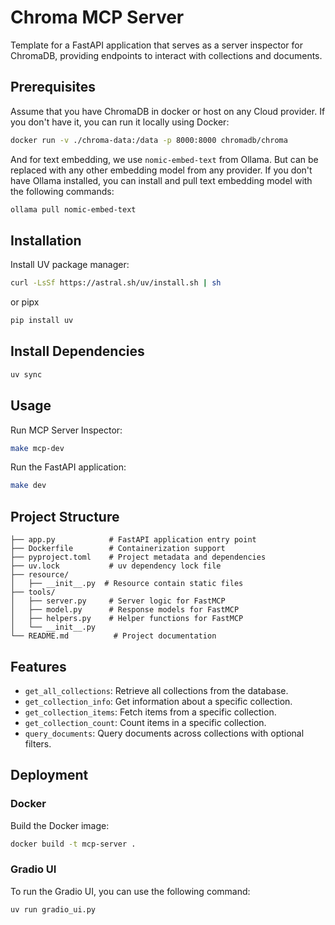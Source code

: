 # Chroma MCP Server
Template for a FastAPI application that serves as a server inspector for ChromaDB, providing endpoints to interact with collections and documents.

## Prerequisites
Assume that you have ChromaDB in docker or host on any Cloud provider. If you don't have it, you can run it locally using Docker:

```bash
docker run -v ./chroma-data:/data -p 8000:8000 chromadb/chroma
```
And for text embedding, we use `nomic-embed-text` from Ollama. But can be replaced with any other embedding model from any provider. If you don't have Ollama installed, you can install and pull text embedding model with the following commands:

```bash
ollama pull nomic-embed-text
```

## Installation
Install UV package manager:
```bash
curl -LsSf https://astral.sh/uv/install.sh | sh
```
or pipx
```bash
pip install uv
```

## Install Dependencies
```bash
uv sync
```

## Usage
Run MCP Server Inspector:
```bash
make mcp-dev
```
Run the FastAPI application:
```bash
make dev
```
## Project Structure

```
├── app.py            # FastAPI application entry point
├── Dockerfile        # Containerization support
├── pyproject.toml    # Project metadata and dependencies
├── uv.lock           # uv dependency lock file
├── resource/
│   ├── __init__.py  # Resource contain static files
├── tools/
│   ├── server.py     # Server logic for FastMCP
│   ├── model.py      # Response models for FastMCP
│   ├── helpers.py    # Helper functions for FastMCP
│   └── __init__.py
└── README.md          # Project documentation
```

## Features
- `get_all_collections`: Retrieve all collections from the database.
- `get_collection_info`: Get information about a specific collection.
- `get_collection_items`: Fetch items from a specific collection.
- `get_collection_count`: Count items in a specific collection.
- `query_documents`: Query documents across collections with optional filters.

## Deployment
### Docker
Build the Docker image:
```bash
docker build -t mcp-server .
```
### Gradio UI
To run the Gradio UI, you can use the following command:
```bash
uv run gradio_ui.py
```